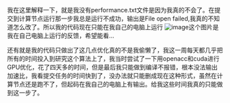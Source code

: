 我在这里解释一下，就是我没有performance.txt文件是因为我真的不会了。在提交到计算节点运行那一步我总是运行不成功，输出是File open failed,我真的不知道怎么改了。所以我的代码现在只能在我自己的电脑上运行
![image](https://github.com/user-attachments/assets/71b77de0-a8f7-42db-9b31-bca79bfd99e3)这个图片是我在自己电脑上运行的反馈，希望能看...

还有就是我的代码只做出了这几点优化真的不是我偷懒了，我这一周每天都几乎把所有的时间投入到研究这个算法上了，我当时尝试了一下用openacc和cuda进行GPU优化，花了四天多的时间，但是最后我只能做到编译不报错，根本没法输出加速比，我看提交任务的时间快到了，没办法就只能删成现在这种形式，虽然在计算节点还是跑不了，但起码在我自己的电脑上有输出。给我这些时间我真的只能做到这一步了。
